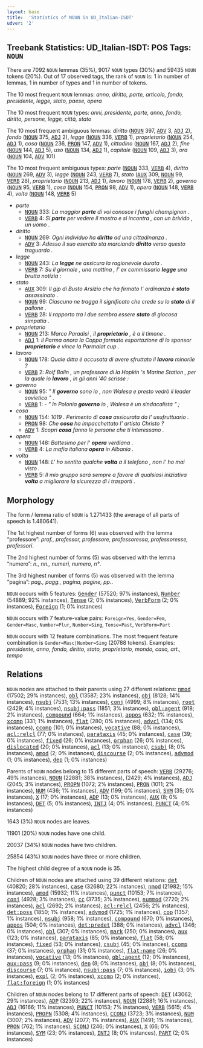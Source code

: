 ```yaml
---
layout: base
title:  'Statistics of NOUN in UD_Italian-ISDT'
udver: '2'
---
```


## Treebank Statistics: UD_Italian-ISDT: POS Tags: `NOUN`

There are 7092 `NOUN` lemmas (35%), 9017 `NOUN` types (30%) and 59435 `NOUN` tokens (20%).
Out of 17 observed tags, the rank of `NOUN` is: 1 in number of lemmas, 1 in number of types and 1 in number of tokens.

The 10 most frequent `NOUN` lemmas: <em>anno, diritto, parte, articolo, fondo, presidente, legge, stato, paese, opera</em>

The 10 most frequent `NOUN` types:  <em>anni, presidente, parte, anno, fondo, diritto, persone, legge, città, stato</em>

The 10 most frequent ambiguous lemmas: <em>diritto</em> (<tt><a href="it_isdt-pos-NOUN.html">NOUN</a></tt> 397, <tt><a href="it_isdt-pos-ADV.html">ADV</a></tt> 3, <tt><a href="it_isdt-pos-ADJ.html">ADJ</a></tt> 2), <em>fondo</em> (<tt><a href="it_isdt-pos-NOUN.html">NOUN</a></tt> 375, <tt><a href="it_isdt-pos-ADJ.html">ADJ</a></tt> 2), <em>legge</em> (<tt><a href="it_isdt-pos-NOUN.html">NOUN</a></tt> 336, <tt><a href="it_isdt-pos-VERB.html">VERB</a></tt> 1), <em>proprietario</em> (<tt><a href="it_isdt-pos-NOUN.html">NOUN</a></tt> 254, <tt><a href="it_isdt-pos-ADJ.html">ADJ</a></tt> 1), <em>cosa</em> (<tt><a href="it_isdt-pos-NOUN.html">NOUN</a></tt> 236, <tt><a href="it_isdt-pos-PRON.html">PRON</a></tt> 147, <tt><a href="it_isdt-pos-ADV.html">ADV</a></tt> 1), <em>cittadino</em> (<tt><a href="it_isdt-pos-NOUN.html">NOUN</a></tt> 167, <tt><a href="it_isdt-pos-ADJ.html">ADJ</a></tt> 2), <em>fine</em> (<tt><a href="it_isdt-pos-NOUN.html">NOUN</a></tt> 144, <tt><a href="it_isdt-pos-ADJ.html">ADJ</a></tt> 5), <em>uso</em> (<tt><a href="it_isdt-pos-NOUN.html">NOUN</a></tt> 134, <tt><a href="it_isdt-pos-ADJ.html">ADJ</a></tt> 1), <em>capitale</em> (<tt><a href="it_isdt-pos-NOUN.html">NOUN</a></tt> 109, <tt><a href="it_isdt-pos-ADJ.html">ADJ</a></tt> 3), <em>ora</em> (<tt><a href="it_isdt-pos-NOUN.html">NOUN</a></tt> 104, <tt><a href="it_isdt-pos-ADV.html">ADV</a></tt> 101)

The 10 most frequent ambiguous types:  <em>parte</em> (<tt><a href="it_isdt-pos-NOUN.html">NOUN</a></tt> 333, <tt><a href="it_isdt-pos-VERB.html">VERB</a></tt> 4), <em>diritto</em> (<tt><a href="it_isdt-pos-NOUN.html">NOUN</a></tt> 269, <tt><a href="it_isdt-pos-ADV.html">ADV</a></tt> 3), <em>legge</em> (<tt><a href="it_isdt-pos-NOUN.html">NOUN</a></tt> 243, <tt><a href="it_isdt-pos-VERB.html">VERB</a></tt> 7), <em>stato</em> (<tt><a href="it_isdt-pos-AUX.html">AUX</a></tt> 309, <tt><a href="it_isdt-pos-NOUN.html">NOUN</a></tt> 99, <tt><a href="it_isdt-pos-VERB.html">VERB</a></tt> 28), <em>proprietario</em> (<tt><a href="it_isdt-pos-NOUN.html">NOUN</a></tt> 213, <tt><a href="it_isdt-pos-ADJ.html">ADJ</a></tt> 1), <em>lavoro</em> (<tt><a href="it_isdt-pos-NOUN.html">NOUN</a></tt> 178, <tt><a href="it_isdt-pos-VERB.html">VERB</a></tt> 2), <em>governo</em> (<tt><a href="it_isdt-pos-NOUN.html">NOUN</a></tt> 95, <tt><a href="it_isdt-pos-VERB.html">VERB</a></tt> 1), <em>cosa</em> (<tt><a href="it_isdt-pos-NOUN.html">NOUN</a></tt> 154, <tt><a href="it_isdt-pos-PRON.html">PRON</a></tt> 98, <tt><a href="it_isdt-pos-ADV.html">ADV</a></tt> 1), <em>opera</em> (<tt><a href="it_isdt-pos-NOUN.html">NOUN</a></tt> 148, <tt><a href="it_isdt-pos-VERB.html">VERB</a></tt> 4), <em>volta</em> (<tt><a href="it_isdt-pos-NOUN.html">NOUN</a></tt> 148, <tt><a href="it_isdt-pos-VERB.html">VERB</a></tt> 5)


* <em>parte</em>
  * <tt><a href="it_isdt-pos-NOUN.html">NOUN</a></tt> 333: <em>La maggior <b>parte</b> di voi conosce i funghi champignon .</em>
  * <tt><a href="it_isdt-pos-VERB.html">VERB</a></tt> 4: <em>Si <b>parte</b> per vedere il mostro e si incontra , con un brivido , un uomo .</em>
* <em>diritto</em>
  * <tt><a href="it_isdt-pos-NOUN.html">NOUN</a></tt> 269: <em>Ogni individuo ha <b>diritto</b> ad una cittadinanza .</em>
  * <tt><a href="it_isdt-pos-ADV.html">ADV</a></tt> 3: <em>Adesso il suo esercito sta marciando <b>diritto</b> verso questo traguardo .</em>
* <em>legge</em>
  * <tt><a href="it_isdt-pos-NOUN.html">NOUN</a></tt> 243: <em>La <b>legge</b> ne assicura la ragionevole durata .</em>
  * <tt><a href="it_isdt-pos-VERB.html">VERB</a></tt> 7: <em>Su il giornale , una mattina , l' ex commissario <b>legge</b> una brutta notizia :</em>
* <em>stato</em>
  * <tt><a href="it_isdt-pos-AUX.html">AUX</a></tt> 309: <em>Il gip di Busto Arsizio che ha firmato l' ordinanza è <b>stato</b> assassinato .</em>
  * <tt><a href="it_isdt-pos-NOUN.html">NOUN</a></tt> 99: <em>Ciascuno ne tragga il significato che crede su lo <b>stato</b> di il pallone .</em>
  * <tt><a href="it_isdt-pos-VERB.html">VERB</a></tt> 28: <em>Il rapporto tra i due sembra essere <b>stato</b> di giocosa simpatia .</em>
* <em>proprietario</em>
  * <tt><a href="it_isdt-pos-NOUN.html">NOUN</a></tt> 213: <em>Marco Paradisi , il <b>proprietario</b> , è a il timone .</em>
  * <tt><a href="it_isdt-pos-ADJ.html">ADJ</a></tt> 1: <em>il Parma onora la Coppa formato esportazione di lo sponsor <b>proprietario</b> e vince la Parmalat cup .</em>
* <em>lavoro</em>
  * <tt><a href="it_isdt-pos-NOUN.html">NOUN</a></tt> 178: <em>Quale ditta è accusata di avere sfruttato il <b>lavoro</b> minorile ?</em>
  * <tt><a href="it_isdt-pos-VERB.html">VERB</a></tt> 2: <em>Rolf Bolin , un professore di la Hopkin 's Marine Station , per la quale io <b>lavoro</b> , in gli anni '40 scrisse :</em>
* <em>governo</em>
  * <tt><a href="it_isdt-pos-NOUN.html">NOUN</a></tt> 95: <em>" Il <b>governo</b> sono io , non Walesa e presto vedrò il leader sovietico " .</em>
  * <tt><a href="it_isdt-pos-VERB.html">VERB</a></tt> 1: <em>- " In Polonia <b>governo</b> io , Walesa è un sindacalista " ;</em>
* <em>cosa</em>
  * <tt><a href="it_isdt-pos-NOUN.html">NOUN</a></tt> 154: <em>1019 . Perimento di <b>cosa</b> assicurata da l' usufruttuario .</em>
  * <tt><a href="it_isdt-pos-PRON.html">PRON</a></tt> 98: <em>Che <b>cosa</b> ha impacchettato l' artista Christo ?</em>
  * <tt><a href="it_isdt-pos-ADV.html">ADV</a></tt> 1: <em>Scopri <b>cosa</b> fanno le persone che ti interessano .</em>
* <em>opera</em>
  * <tt><a href="it_isdt-pos-NOUN.html">NOUN</a></tt> 148: <em>Battesimo per l' <b>opera</b> verdiana .</em>
  * <tt><a href="it_isdt-pos-VERB.html">VERB</a></tt> 4: <em>La mafia italiana <b>opera</b> in Albania .</em>
* <em>volta</em>
  * <tt><a href="it_isdt-pos-NOUN.html">NOUN</a></tt> 148: <em>L' ho sentito qualche <b>volta</b> a il telefono , non l' ho mai visto .</em>
  * <tt><a href="it_isdt-pos-VERB.html">VERB</a></tt> 5: <em>Il mio gruppo sarà sempre a favore di qualsiasi iniziativa <b>volta</b> a migliorare la sicurezza di i trasporti .</em>

## Morphology

The form / lemma ratio of `NOUN` is 1.271433 (the average of all parts of speech is 1.480641).

The 1st highest number of forms (6) was observed with the lemma “professore”: <em>prof., professor, professore, professoressa, professoresse, professori</em>.

The 2nd highest number of forms (5) was observed with the lemma “numero”: <em>n., nn., numeri, numero, n°</em>.

The 3rd highest number of forms (5) was observed with the lemma “pagina”: <em>pag., pagg., pagina, pagine, pp.</em>.

`NOUN` occurs with 5 features: <tt><a href="it_isdt-feat-Gender.html">Gender</a></tt> (57520; 97% instances), <tt><a href="it_isdt-feat-Number.html">Number</a></tt> (54889; 92% instances), <tt><a href="it_isdt-feat-Tense.html">Tense</a></tt> (2; 0% instances), <tt><a href="it_isdt-feat-VerbForm.html">VerbForm</a></tt> (2; 0% instances), <tt><a href="it_isdt-feat-Foreign.html">Foreign</a></tt> (1; 0% instances)

`NOUN` occurs with 7 feature-value pairs: `Foreign=Yes`, `Gender=Fem`, `Gender=Masc`, `Number=Plur`, `Number=Sing`, `Tense=Past`, `VerbForm=Part`

`NOUN` occurs with 12 feature combinations.
The most frequent feature combination is `Gender=Masc|Number=Sing` (20788 tokens).
Examples: <em>presidente, anno, fondo, diritto, stato, proprietario, mondo, caso, art., tempo</em>


## Relations

`NOUN` nodes are attached to their parents using 27 different relations: <tt><a href="it_isdt-dep-nmod.html">nmod</a></tt> (17502; 29% instances), <tt><a href="it_isdt-dep-obl.html">obl</a></tt> (13587; 23% instances), <tt><a href="it_isdt-dep-obj.html">obj</a></tt> (8128; 14% instances), <tt><a href="it_isdt-dep-nsubj.html">nsubj</a></tt> (7531; 13% instances), <tt><a href="it_isdt-dep-conj.html">conj</a></tt> (4999; 8% instances), <tt><a href="it_isdt-dep-root.html">root</a></tt> (2429; 4% instances), <tt><a href="it_isdt-dep-nsubj-pass.html">nsubj:pass</a></tt> (1851; 3% instances), <tt><a href="it_isdt-dep-obl-agent.html">obl:agent</a></tt> (918; 2% instances), <tt><a href="it_isdt-dep-compound.html">compound</a></tt> (664; 1% instances), <tt><a href="it_isdt-dep-appos.html">appos</a></tt> (632; 1% instances), <tt><a href="it_isdt-dep-xcomp.html">xcomp</a></tt> (331; 1% instances), <tt><a href="it_isdt-dep-flat.html">flat</a></tt> (280; 0% instances), <tt><a href="it_isdt-dep-advcl.html">advcl</a></tt> (134; 0% instances), <tt><a href="it_isdt-dep-ccomp.html">ccomp</a></tt> (101; 0% instances), <tt><a href="it_isdt-dep-vocative.html">vocative</a></tt> (88; 0% instances), <tt><a href="it_isdt-dep-acl-relcl.html">acl:relcl</a></tt> (77; 0% instances), <tt><a href="it_isdt-dep-parataxis.html">parataxis</a></tt> (45; 0% instances), <tt><a href="it_isdt-dep-case.html">case</a></tt> (39; 0% instances), <tt><a href="it_isdt-dep-fixed.html">fixed</a></tt> (26; 0% instances), <tt><a href="it_isdt-dep-orphan.html">orphan</a></tt> (26; 0% instances), <tt><a href="it_isdt-dep-dislocated.html">dislocated</a></tt> (20; 0% instances), <tt><a href="it_isdt-dep-acl.html">acl</a></tt> (13; 0% instances), <tt><a href="it_isdt-dep-csubj.html">csubj</a></tt> (8; 0% instances), <tt><a href="it_isdt-dep-amod.html">amod</a></tt> (2; 0% instances), <tt><a href="it_isdt-dep-discourse.html">discourse</a></tt> (2; 0% instances), <tt><a href="it_isdt-dep-advmod.html">advmod</a></tt> (1; 0% instances), <tt><a href="it_isdt-dep-dep.html">dep</a></tt> (1; 0% instances)

Parents of `NOUN` nodes belong to 15 different parts of speech: <tt><a href="it_isdt-pos-VERB.html">VERB</a></tt> (29276; 49% instances), <tt><a href="it_isdt-pos-NOUN.html">NOUN</a></tt> (22881; 38% instances),  (2429; 4% instances), <tt><a href="it_isdt-pos-ADJ.html">ADJ</a></tt> (2045; 3% instances), <tt><a href="it_isdt-pos-PROPN.html">PROPN</a></tt> (1072; 2% instances), <tt><a href="it_isdt-pos-PRON.html">PRON</a></tt> (1011; 2% instances), <tt><a href="it_isdt-pos-NUM.html">NUM</a></tt> (436; 1% instances), <tt><a href="it_isdt-pos-ADV.html">ADV</a></tt> (199; 0% instances), <tt><a href="it_isdt-pos-SYM.html">SYM</a></tt> (35; 0% instances), <tt><a href="it_isdt-pos-X.html">X</a></tt> (17; 0% instances), <tt><a href="it_isdt-pos-ADP.html">ADP</a></tt> (13; 0% instances), <tt><a href="it_isdt-pos-AUX.html">AUX</a></tt> (8; 0% instances), <tt><a href="it_isdt-pos-DET.html">DET</a></tt> (5; 0% instances), <tt><a href="it_isdt-pos-INTJ.html">INTJ</a></tt> (4; 0% instances), <tt><a href="it_isdt-pos-PUNCT.html">PUNCT</a></tt> (4; 0% instances)

1643 (3%) `NOUN` nodes are leaves.

11901 (20%) `NOUN` nodes have one child.

20037 (34%) `NOUN` nodes have two children.

25854 (43%) `NOUN` nodes have three or more children.

The highest child degree of a `NOUN` node is 35.

Children of `NOUN` nodes are attached using 39 different relations: <tt><a href="it_isdt-dep-det.html">det</a></tt> (40820; 28% instances), <tt><a href="it_isdt-dep-case.html">case</a></tt> (32680; 22% instances), <tt><a href="it_isdt-dep-nmod.html">nmod</a></tt> (21982; 15% instances), <tt><a href="it_isdt-dep-amod.html">amod</a></tt> (15932; 11% instances), <tt><a href="it_isdt-dep-punct.html">punct</a></tt> (10153; 7% instances), <tt><a href="it_isdt-dep-conj.html">conj</a></tt> (4928; 3% instances), <tt><a href="it_isdt-dep-cc.html">cc</a></tt> (3735; 3% instances), <tt><a href="it_isdt-dep-nummod.html">nummod</a></tt> (2720; 2% instances), <tt><a href="it_isdt-dep-acl.html">acl</a></tt> (2692; 2% instances), <tt><a href="it_isdt-dep-acl-relcl.html">acl:relcl</a></tt> (2456; 2% instances), <tt><a href="it_isdt-dep-det-poss.html">det:poss</a></tt> (1850; 1% instances), <tt><a href="it_isdt-dep-advmod.html">advmod</a></tt> (1725; 1% instances), <tt><a href="it_isdt-dep-cop.html">cop</a></tt> (1357; 1% instances), <tt><a href="it_isdt-dep-nsubj.html">nsubj</a></tt> (958; 1% instances), <tt><a href="it_isdt-dep-compound.html">compound</a></tt> (670; 0% instances), <tt><a href="it_isdt-dep-appos.html">appos</a></tt> (504; 0% instances), <tt><a href="it_isdt-dep-det-predet.html">det:predet</a></tt> (388; 0% instances), <tt><a href="it_isdt-dep-advcl.html">advcl</a></tt> (346; 0% instances), <tt><a href="it_isdt-dep-obl.html">obl</a></tt> (307; 0% instances), <tt><a href="it_isdt-dep-mark.html">mark</a></tt> (250; 0% instances), <tt><a href="it_isdt-dep-aux.html">aux</a></tt> (123; 0% instances), <tt><a href="it_isdt-dep-parataxis.html">parataxis</a></tt> (85; 0% instances), <tt><a href="it_isdt-dep-flat.html">flat</a></tt> (58; 0% instances), <tt><a href="it_isdt-dep-fixed.html">fixed</a></tt> (53; 0% instances), <tt><a href="it_isdt-dep-csubj.html">csubj</a></tt> (45; 0% instances), <tt><a href="it_isdt-dep-ccomp.html">ccomp</a></tt> (37; 0% instances), <tt><a href="it_isdt-dep-orphan.html">orphan</a></tt> (31; 0% instances), <tt><a href="it_isdt-dep-flat-name.html">flat:name</a></tt> (26; 0% instances), <tt><a href="it_isdt-dep-vocative.html">vocative</a></tt> (13; 0% instances), <tt><a href="it_isdt-dep-obl-agent.html">obl:agent</a></tt> (12; 0% instances), <tt><a href="it_isdt-dep-aux-pass.html">aux:pass</a></tt> (9; 0% instances), <tt><a href="it_isdt-dep-dep.html">dep</a></tt> (8; 0% instances), <tt><a href="it_isdt-dep-obj.html">obj</a></tt> (8; 0% instances), <tt><a href="it_isdt-dep-discourse.html">discourse</a></tt> (7; 0% instances), <tt><a href="it_isdt-dep-nsubj-pass.html">nsubj:pass</a></tt> (7; 0% instances), <tt><a href="it_isdt-dep-iobj.html">iobj</a></tt> (3; 0% instances), <tt><a href="it_isdt-dep-expl.html">expl</a></tt> (2; 0% instances), <tt><a href="it_isdt-dep-xcomp.html">xcomp</a></tt> (2; 0% instances), <tt><a href="it_isdt-dep-flat-foreign.html">flat:foreign</a></tt> (1; 0% instances)

Children of `NOUN` nodes belong to 17 different parts of speech: <tt><a href="it_isdt-pos-DET.html">DET</a></tt> (43062; 29% instances), <tt><a href="it_isdt-pos-ADP.html">ADP</a></tt> (32393; 22% instances), <tt><a href="it_isdt-pos-NOUN.html">NOUN</a></tt> (22881; 16% instances), <tt><a href="it_isdt-pos-ADJ.html">ADJ</a></tt> (16166; 11% instances), <tt><a href="it_isdt-pos-PUNCT.html">PUNCT</a></tt> (10153; 7% instances), <tt><a href="it_isdt-pos-VERB.html">VERB</a></tt> (5615; 4% instances), <tt><a href="it_isdt-pos-PROPN.html">PROPN</a></tt> (5308; 4% instances), <tt><a href="it_isdt-pos-CCONJ.html">CCONJ</a></tt> (3723; 3% instances), <tt><a href="it_isdt-pos-NUM.html">NUM</a></tt> (3007; 2% instances), <tt><a href="it_isdt-pos-ADV.html">ADV</a></tt> (2077; 1% instances), <tt><a href="it_isdt-pos-AUX.html">AUX</a></tt> (1491; 1% instances), <tt><a href="it_isdt-pos-PRON.html">PRON</a></tt> (762; 1% instances), <tt><a href="it_isdt-pos-SCONJ.html">SCONJ</a></tt> (246; 0% instances), <tt><a href="it_isdt-pos-X.html">X</a></tt> (66; 0% instances), <tt><a href="it_isdt-pos-SYM.html">SYM</a></tt> (23; 0% instances), <tt><a href="it_isdt-pos-INTJ.html">INTJ</a></tt> (8; 0% instances), <tt><a href="it_isdt-pos-PART.html">PART</a></tt> (2; 0% instances)

